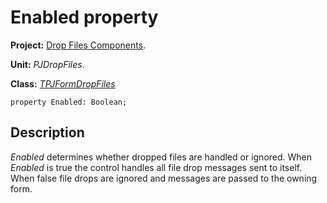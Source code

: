 <a href='Hidden comment: 
$Rev$
$Date$
'></a>

# Enabled property #

**Project:** [Drop Files Components](DropFilesComponents.md).

**Unit:** _PJDropFiles_.

**Class:** _[TPJFormDropFiles](TPJFormDropFiles.md)_

```
property Enabled: Boolean;
```

## Description ##

_Enabled_ determines whether dropped files are handled or ignored. When _Enabled_ is true the control handles all file drop messages sent to itself. When false file drops are ignored and messages are passed to the owning form.